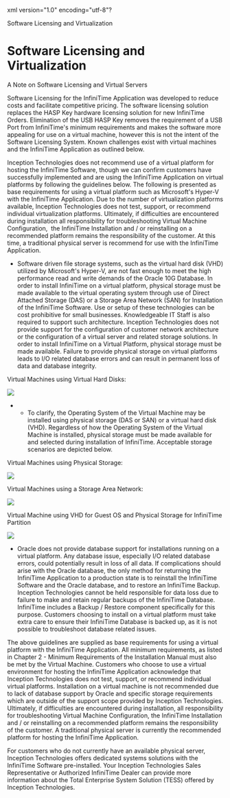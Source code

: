 xml version="1.0" encoding="utf-8"?





Software Licensing and Virtualization




# Software Licensing and Virtualization

A Note on Software Licensing and Virtual Servers

Software Licensing for the InfiniTime Application was developed to reduce costs and facilitate competitive pricing. The software licensing solution replaces the HASP Key hardware licensing solution for new InfiniTime Orders. Elimination of the USB HASP Key removes the requirement of a USB Port from InfiniTime's minimum requirements and makes the software more appealing for use on a virtual machine, however this is not the intent of the Software Licensing System. Known challenges exist with virtual machines and the InfiniTime Application as outlined below.

Inception Technologies does not recommend use of a virtual platform for hosting the InfiniTime Software, though we can confirm customers have successfully implemented and are using the InfiniTime Application on virtual platforms by following the guidelines below. The following is presented as base requirements for using a virtual platform such as Microsoft's Hyper-V with the InfiniTime Application. Due to the number of virtualization platforms available, Inception Technologies does not test, support, or recommend individual virtualization platforms. Ultimately, if difficulties are encountered during installation all responsibility for troubleshooting Virtual Machine Configuration,  the InfiniTime Installation and / or reinstalling on a recommended platform remains the responsibility of the customer. At this time, a traditional physical server is recommend for use with the InfiniTime Application.

* Software driven file storage systems, such as the virtual hard disk (VHD) utilized by Microsoft's Hyper-V, are not fast enough to meet the high performance read and write demands of the Oracle 10G Database. In order to install InfiniTime on a virtual platform, physical storage must be made available to the virtual operating system through use of Direct Attached Storage (DAS) or a Storage Area Network (SAN) for Installation of the InfiniTime Software. Use or setup of these technologies can be cost prohibitive for small businesses. Knowledgeable IT Staff is also required to support such architecture. Inception Technologies does not provide support for the configuration of customer network architecture or the configuration of a virtual server and related storage solutions. In order to install InfiniTime on a Virtual Platform, physical storage must be made available. Failure to provide physical storage on virtual platforms leads to I/O related database errors and can result in permanent loss of data and database integrity.

Virtual Machines using Virtual Hard Disks:

![](/img/VMs_VHDwithDAS.gif)

* + To clarify, the Operating System of the Virtual Machine may be installed using physical storage (DAS or SAN) or a virtual hard disk (VHD). Regardless of how the Operating System of the Virtual Machine is installed, physical storage must be made available for and selected during installation of InfiniTime. Acceptable storage scenarios are depicted below.

Virtual Machines using Physical Storage:

![](/img/VMs_No_VHD.gif)

Virtual Machines using a Storage Area Network:

![](/img/VMs_DAS.gif)

Virtual Machine using VHD for Guest OS and Physical Storage for InfiniTime Partition

![](/img/VMs_VHDwithDAS.gif)

* Oracle does not provide database support for installations running on a virtual platform. Any database issue, especially I/O related database errors, could potentially result in loss of all data. If complications should arise with the Oracle database, the only method for returning the InfiniTime Application to a production state is to reinstall the InfiniTime Software and the Oracle database, and to restore an InfiniTime Backup. Inception Technologies cannot be held responsible for data loss due to failure to make and retain regular backups of the InfiniTime Database. InfiniTime includes a Backup / Restore component specifically for this purpose. Customers choosing to install on a virtual platform must take extra care to ensure their InfiniTime Database is backed up, as it is not possible to troubleshoot database related issues.

The above guidelines are supplied as base requirements for using a virtual platform with the InfiniTime Application. All minimum requirements, as listed in Chapter 2 - Minimum Requirements of the Installation Manual must also be met by the Virtual Machine. Customers who choose to use a virtual environment for hosting the InfiniTime Application acknowledge that Inception Technologies does not test, support, or recommend individual virtual platforms. Installation on a virtual machine is not recommended due to lack of database support by Oracle and specific storage requirements which are outside of the support scope provided by Inception Technologies. Ultimately, if difficulties are encountered during installation, all responsibility for troubleshooting Virtual Machine Configuration, the InfiniTime Installation and / or reinstalling on a recommended platform remains the responsibility of the customer. A traditional physical server is currently the recommended platform for hosting the InfiniTime Application.

For customers who do not currently have an available physical server, Inception Technologies offers dedicated systems solutions with the InfiniTime Software pre-installed. Your Inception Technologies Sales Representative or Authorized InfiniTime Dealer can provide more information about the Total Enterprise System Solution (TESS) offered by Inception Technologies.
